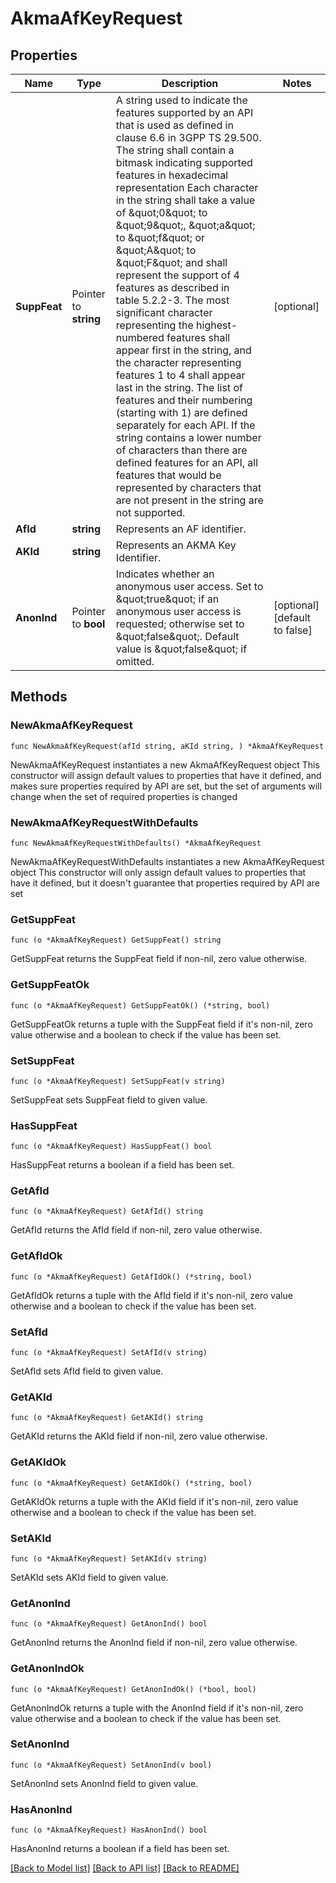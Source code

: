 # AkmaAfKeyRequest

## Properties

Name | Type | Description | Notes
------------ | ------------- | ------------- | -------------
**SuppFeat** | Pointer to **string** | A string used to indicate the features supported by an API that is used as defined in clause  6.6 in 3GPP TS 29.500. The string shall contain a bitmask indicating supported features in  hexadecimal representation Each character in the string shall take a value of \&quot;0\&quot; to \&quot;9\&quot;,  \&quot;a\&quot; to \&quot;f\&quot; or \&quot;A\&quot; to \&quot;F\&quot; and shall represent the support of 4 features as described in  table 5.2.2-3. The most significant character representing the highest-numbered features shall  appear first in the string, and the character representing features 1 to 4 shall appear last  in the string. The list of features and their numbering (starting with 1) are defined  separately for each API. If the string contains a lower number of characters than there are  defined features for an API, all features that would be represented by characters that are not  present in the string are not supported.  | [optional] 
**AfId** | **string** | Represents an AF identifier. | 
**AKId** | **string** | Represents an AKMA Key Identifier. | 
**AnonInd** | Pointer to **bool** | Indicates whether an anonymous user access. Set to \&quot;true\&quot; if an anonymous user access is  requested; otherwise set to \&quot;false\&quot;. Default value is \&quot;false\&quot; if omitted.  | [optional] [default to false]

## Methods

### NewAkmaAfKeyRequest

`func NewAkmaAfKeyRequest(afId string, aKId string, ) *AkmaAfKeyRequest`

NewAkmaAfKeyRequest instantiates a new AkmaAfKeyRequest object
This constructor will assign default values to properties that have it defined,
and makes sure properties required by API are set, but the set of arguments
will change when the set of required properties is changed

### NewAkmaAfKeyRequestWithDefaults

`func NewAkmaAfKeyRequestWithDefaults() *AkmaAfKeyRequest`

NewAkmaAfKeyRequestWithDefaults instantiates a new AkmaAfKeyRequest object
This constructor will only assign default values to properties that have it defined,
but it doesn't guarantee that properties required by API are set

### GetSuppFeat

`func (o *AkmaAfKeyRequest) GetSuppFeat() string`

GetSuppFeat returns the SuppFeat field if non-nil, zero value otherwise.

### GetSuppFeatOk

`func (o *AkmaAfKeyRequest) GetSuppFeatOk() (*string, bool)`

GetSuppFeatOk returns a tuple with the SuppFeat field if it's non-nil, zero value otherwise
and a boolean to check if the value has been set.

### SetSuppFeat

`func (o *AkmaAfKeyRequest) SetSuppFeat(v string)`

SetSuppFeat sets SuppFeat field to given value.

### HasSuppFeat

`func (o *AkmaAfKeyRequest) HasSuppFeat() bool`

HasSuppFeat returns a boolean if a field has been set.

### GetAfId

`func (o *AkmaAfKeyRequest) GetAfId() string`

GetAfId returns the AfId field if non-nil, zero value otherwise.

### GetAfIdOk

`func (o *AkmaAfKeyRequest) GetAfIdOk() (*string, bool)`

GetAfIdOk returns a tuple with the AfId field if it's non-nil, zero value otherwise
and a boolean to check if the value has been set.

### SetAfId

`func (o *AkmaAfKeyRequest) SetAfId(v string)`

SetAfId sets AfId field to given value.


### GetAKId

`func (o *AkmaAfKeyRequest) GetAKId() string`

GetAKId returns the AKId field if non-nil, zero value otherwise.

### GetAKIdOk

`func (o *AkmaAfKeyRequest) GetAKIdOk() (*string, bool)`

GetAKIdOk returns a tuple with the AKId field if it's non-nil, zero value otherwise
and a boolean to check if the value has been set.

### SetAKId

`func (o *AkmaAfKeyRequest) SetAKId(v string)`

SetAKId sets AKId field to given value.


### GetAnonInd

`func (o *AkmaAfKeyRequest) GetAnonInd() bool`

GetAnonInd returns the AnonInd field if non-nil, zero value otherwise.

### GetAnonIndOk

`func (o *AkmaAfKeyRequest) GetAnonIndOk() (*bool, bool)`

GetAnonIndOk returns a tuple with the AnonInd field if it's non-nil, zero value otherwise
and a boolean to check if the value has been set.

### SetAnonInd

`func (o *AkmaAfKeyRequest) SetAnonInd(v bool)`

SetAnonInd sets AnonInd field to given value.

### HasAnonInd

`func (o *AkmaAfKeyRequest) HasAnonInd() bool`

HasAnonInd returns a boolean if a field has been set.


[[Back to Model list]](../README.md#documentation-for-models) [[Back to API list]](../README.md#documentation-for-api-endpoints) [[Back to README]](../README.md)



